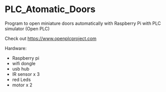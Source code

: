 # PLC_Atomatic_Doors
Program to open miniature doors automatically with Raspberry Pi with PLC simulator (Open PLC)

Check out https://www.openplcproject.com

Hardware:
- Raspberry pi
- wifi dongle
- usb hub
- IR sensor x 3
- red Leds
- motor x 2
